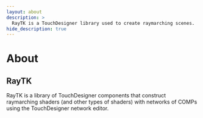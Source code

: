 ```yaml
---
layout: about
description: >
  RayTK is a TouchDesigner library used to create raymarching scenes.
hide_description: true
---
```


# About

<!--author-->

## RayTK

RayTK is a library of TouchDesigner components that construct raymarching shaders (and other types of shaders) with networks of COMPs using the TouchDesigner network editor.
